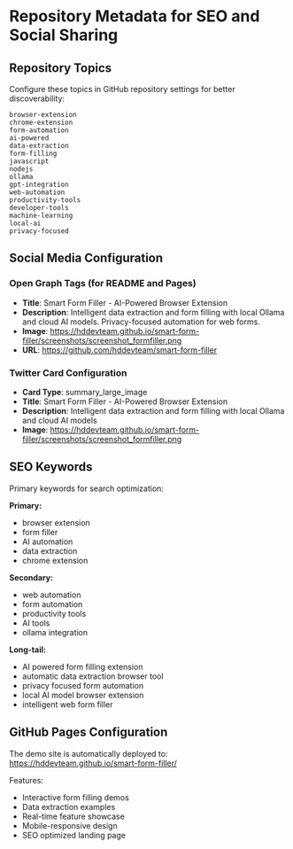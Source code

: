 # Repository Metadata for SEO and Social Sharing

## Repository Topics
Configure these topics in GitHub repository settings for better discoverability:

```
browser-extension
chrome-extension
form-automation
ai-powered
data-extraction
form-filling
javascript
nodejs
ollama
gpt-integration
web-automation
productivity-tools
developer-tools
machine-learning
local-ai
privacy-focused
```

## Social Media Configuration

### Open Graph Tags (for README and Pages)
- **Title**: Smart Form Filler - AI-Powered Browser Extension
- **Description**: Intelligent data extraction and form filling with local Ollama and cloud AI models. Privacy-focused automation for web forms.
- **Image**: https://hddevteam.github.io/smart-form-filler/screenshots/screenshot_formfiller.png
- **URL**: https://github.com/hddevteam/smart-form-filler

### Twitter Card Configuration
- **Card Type**: summary_large_image
- **Title**: Smart Form Filler - AI-Powered Browser Extension
- **Description**: Intelligent data extraction and form filling with local Ollama and cloud AI models
- **Image**: https://hddevteam.github.io/smart-form-filler/screenshots/screenshot_formfiller.png

## SEO Keywords
Primary keywords for search optimization:

**Primary:**
- browser extension
- form filler
- AI automation
- data extraction
- chrome extension

**Secondary:**
- web automation
- form automation
- productivity tools
- AI tools
- ollama integration

**Long-tail:**
- AI powered form filling extension
- automatic data extraction browser tool
- privacy focused form automation
- local AI model browser extension
- intelligent web form filler

## GitHub Pages Configuration
The demo site is automatically deployed to: https://hddevteam.github.io/smart-form-filler/

Features:
- Interactive form filling demos
- Data extraction examples
- Real-time feature showcase
- Mobile-responsive design
- SEO optimized landing page
